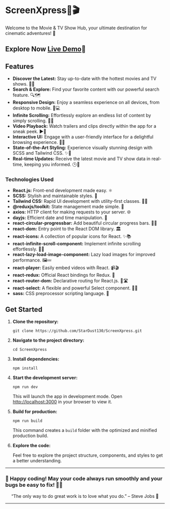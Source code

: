 
# ScreenXpress🍿🎬

Welcome to the Movie & TV Show Hub, your ultimate destination for cinematic adventures! 🎉

 ## Explore Now [Live Demo](https://screen-xpress.vercel.app)🚀

## Features

- **Discover the Latest:** Stay up-to-date with the hottest movies and TV shows. 🌟🔥
- **Search & Explore:** Find your favorite content with our powerful search feature. 🔍🗺️
- **Responsive Design:** Enjoy a seamless experience on all devices, from desktop to mobile. 📱💻
- **Infinite Scrolling:** Effortlessly explore an endless list of content by simply scrolling. 🔄🔥
- **Video Playback:** Watch trailers and clips directly within the app for a sneak peek. ▶️🍿
- **Interactive UI:** Engage with a user-friendly interface for a delightful browsing experience. 🎨👀
- **State-of-the-Art Styling:** Experience visually stunning design with SCSS and Tailwind CSS. ✨🎨
- **Real-time Updates:** Receive the latest movie and TV show data in real-time, keeping you informed. 🕒📡

### Technologies Used

- **React.js:** Front-end development made easy. ⚛️
- **SCSS:** Stylish and maintainable styles. 🎨
- **Tailwind CSS:** Rapid UI development with utility-first classes. 🚀🎨
- **@reduxjs/toolkit:** State management made simple. 🔄
- **axios:** HTTP client for making requests to your server. 🌐
- **dayjs:** Efficient date and time manipulation. 📅
- **react-circular-progressbar:** Add beautiful circular progress bars. 🔄🌈
- **react-dom:** Entry point to the React DOM library. 🏛️
- **react-icons:** A collection of popular icons for React. ✨📚
- **react-infinite-scroll-component:** Implement infinite scrolling effortlessly. 🔄🔁
- **react-lazy-load-image-component:** Lazy load images for improved performance. 🖼️💤
- **react-player:** Easily embed videos with React. 📹🎬
- **react-redux:** Official React bindings for Redux. 🔄
- **react-router-dom:** Declarative routing for React.js. 🔄🛣️
- **react-select:** A flexible and powerful Select component. 🎯🔄
- **sass:** CSS preprocessor scripting language. 🎨
  
## Get Started

<ol>
  <li>
    <strong>Clone the repository:</strong>
    <pre><code>git clone https://github.com/StarDust130/ScreenXpress.git</code></pre>
  </li>
  <li>
    <strong>Navigate to the project directory:</strong>
    <pre><code>cd ScreenXpress</code></pre>
  </li>
  <li>
    <strong>Install dependencies:</strong>
    <pre><code>npm install</code></pre>
  </li>
  <li>
    <strong>Start the development server:</strong>
    <pre><code>npm run dev</code></pre>
    <p>This will launch the app in development mode. Open <a href="http://localhost:3000">http://localhost:3000</a> in your browser to view it.</p>
  </li>
  <li>
    <strong>Build for production:</strong>
    <pre><code>npm run build</code></pre>
    <p>This command creates a <code>build</code> folder with the optimized and minified production build.</p>
  </li>
  <li>
    <strong>Explore the code:</strong>
    <p>Feel free to explore the project structure, components, and styles to get a better understanding.</p>
  </li>
</ol>


<hr>


### 🚀 Happy coding! May your code always run smoothly and your bugs be easy to fix! 🎉✨
  <p align="center">“The only way to do great work is to love what you do.” – Steve Jobs 🌟</p>


  <hr>



